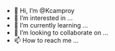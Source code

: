 - 👋 Hi, I’m @Kcamproy
- 👀 I’m interested in ...
- 🌱 I’m currently learning ...
- 💞️ I’m looking to collaborate on ...
- 📫 How to reach me ...

<!---
Kcamproy/Kcamproy is a ✨ special ✨ repository because its `README.md` (this file) appears on your GitHub profile.
You can click the Preview link to take a look at your changes.
--->
